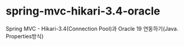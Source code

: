 # spring-mvc-hikari-3.4-oracle
Spring MVC - Hikari-3.4(Connection Pool)과 Oracle 19 연동하기(Java. Properties방식)
